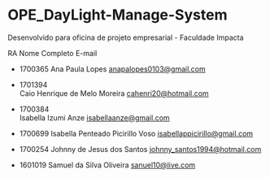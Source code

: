 # OPE_DayLight-Manage-System
Desenvolvido para oficina de projeto empresarial - Faculdade Impacta


RA	Nome Completo	E-mail
+ 1700365
Ana Paula Lopes	
anapalopes0103@gmail.com

+ 1701394	
Caio Henrique de Melo Moreira
cahenri20@hotmail.com

+ 1700384	
Isabella Izumi Anze
isabellaanze@gmail.com

+ 1700699
Isabella Penteado Picirillo Voso
isabellappicirillo@gmail.com

+ 1700254
Johnny de Jesus dos Santos
johnny_santos1994@hotmail.com

+ 1601019
Samuel da Silva Oliveira
sanuel10@live.com
